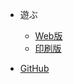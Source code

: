 * 遊ぶ

  * [Web版](http://genkai.sakura.ne.jp/)
  * [印刷版](http://do-it-yourself2014.com)

* [GitHub](https://github.com/diy-gifu/genkai-rules)